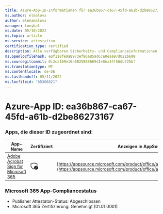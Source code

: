 ```yaml
---
title: Azure-App-ID-Informationen für ea36b867-ca67-45fd-a61b-d2be86273167
ms.author: elmalova
author: elenamalova
manager: tonybal
ms.date: 05/10/2022
ms.topic: article
ms.service: attestation
certification_type: certified
description: Alle verfügbaren Sicherheits- und Complianceinformationen für ea36b867-ca67-45fd-a61b-d2be86273167.
ms.openlocfilehash: e0f118fe0a8973ef96a859d6ce0eaa97d021b608
ms.sourcegitcommit: 0c3ca169e16a6825888669d1e8ea14f66db725bf
ms.translationtype: MT
ms.contentlocale: de-DE
ms.lasthandoff: 05/11/2022
ms.locfileid: "65306821"
---
```

# <a name="azure-app-id-ea36b867-ca67-45fd-a61b-d2be86273167"></a>Azure-App ID: ea36b867-ca67-45fd-a61b-d2be86273167


### <a name="apps-associated-with-this-id"></a>Apps, die dieser ID zugeordnet sind:
| **App-Name** | **Zertifiziert** | **Anzeigen in AppSource** |
|--------------|---------------|-----------------------|
| [Adobe Acrobat Sign for Microsoft 365](../forward/adobe.adobe_sign_msft_saas_offer.md) | <img alt="Certified application badge" src="../media/certified-badge.png" height="25" width="25" /> | [https://appsource.microsoft.com/product/office/adobe.adobe_sign_msft_saas_offer](https://appsource.microsoft.com/product/office/adobe.adobe_sign_msft_saas_offer) |

### <a name="microsoft-365-app-compliance-status"></a>Microsoft 365 App-Compliancestatus
- Publisher Attestaton-Status: Abgeschlossen
- Microsoft 365 Zertifizierung: Genehmigt (01.01.0001)
